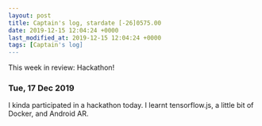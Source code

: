 ```yaml
---
layout: post
title: Captain's log, stardate [-26]0575.00
date: 2019-12-15 12:04:24 +0000
last_modified_at: 2019-12-15 12:04:24 +0000
tags: [Captain's log]
---
```


This week in review: Hackathon!

<!-- more -->

### Tue, 17 Dec 2019
I kinda participated in a hackathon today. I learnt tensorflow.js, a little
bit of Docker, and Android AR.

